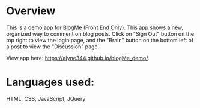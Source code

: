 # Overview
This is a demo app for BlogMe (Front End Only). This app shows a new, organized way to comment on blog posts. Click on "Sign Out" button on the top right to view the login page, and the "Brain" button on the bottom left of a post to view the "Discussion" page.

View app here: https://alyne344.github.io/blogMe_demo/.

# Languages used:
HTML, CSS, JavaScript, JQuery
